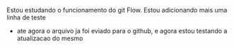 Estou estudando o funcionamento do git Flow.
Estou adicionando mais uma linha de teste
* ate agora o arquivo ja foi eviado para o github, e agora estou testando a atualizacao do mesmo